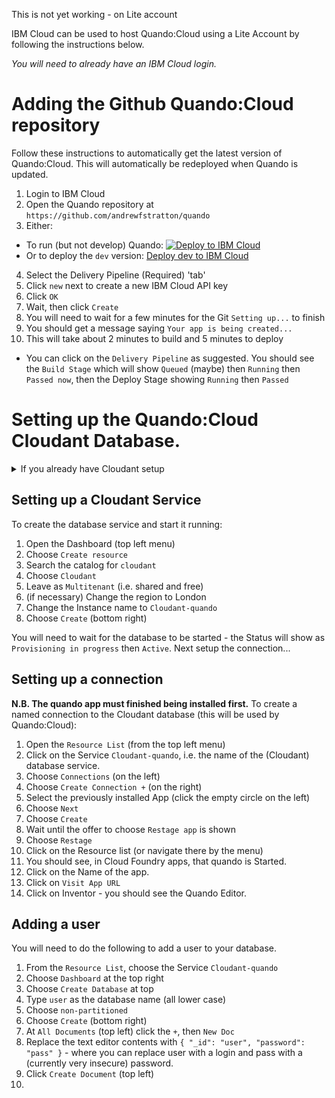 
This is not yet working - on Lite account

IBM Cloud can be used to host Quando:Cloud using a Lite Account by following the instructions below.

_You will need to already have an IBM Cloud login._

# Adding the Github Quando:Cloud repository

Follow these instructions to automatically get the latest version of Quando:Cloud.  This will automatically be redeployed when Quando is updated.

1. Login to IBM Cloud
2. Open the Quando repository at `https://github.com/andrewfstratton/quando`
3. Either:
  - To run (but not develop) Quando: [![Deploy to IBM Cloud](https://cloud.ibm.com/devops/setup/deploy/button.png)](https://cloud.ibm.com/devops/setup/deploy?repository=https%3A%2F%2Fgithub.com%2Fandrewfstratton%2Fquando.git&branch=master&env_id=ibm:yp:eu-gb)
  - Or to deploy the `dev` version: [Deploy dev to IBM Cloud](https://cloud.ibm.com/devops/setup/deploy?repository=https%3A%2F%2Fgithub.com%2Fandrewfstratton%2Fquando.git&branch=dev&env_id=ibm:yp:eu-gb)

4. Select the Delivery Pipeline (Required) 'tab'
5. Click `new` next to create a new IBM Cloud API key
6. Click `OK`
7. Wait, then click `Create`
8. You will need to wait for a few minutes for the Git `Setting up...` to finish
9. You should get a message saying `Your app is being created...`
10. This will take about 2 minutes to build and 5 minutes to deploy
  - You can click on the `Delivery Pipeline` as suggested.  You should see the `Build Stage` which will show `Queued` (maybe) then `Running` then `Passed now`, then the Deploy Stage showing `Running` then `Passed`

# Setting up the Quando:Cloud Cloudant Database.

<details><summary>If you already have Cloudant setup</summary>

The Lite account can only have one Cloudant instance, so you may reuse an existing service if you have one already.  In which case, you will need to skip to `Setting up a connection`.
</details>

## Setting up a Cloudant Service

To create the database service and start it running:

1. Open the Dashboard (top left menu)
2. Choose `Create resource`
3. Search the catalog for `cloudant`
4. Choose `Cloudant`
5. Leave as `Multitenant` (i.e. shared and free)
6. (if necessary) Change the region to London
7. Change the Instance name to `Cloudant-quando`
8. Choose `Create` (bottom right)

You will need to wait for the database to be started - the Status will show as `Provisioning in progress` then `Active`.  Next setup the connection...

## Setting up a connection

**N.B. The quando app must finished being installed first.**
To create a named connection to the Cloudant database (this will be used by Quando:Cloud):

1. Open the `Resource List` (from the top left menu)
2. Click on the Service `Cloudant-quando`, i.e. the name of the (Cloudant) database service.
3. Choose `Connections` (on the left)
4. Choose `Create Connection +` (on the right)
5. Select the previously installed App (click the empty circle on the left)
6. Choose `Next`
7. Choose `Create`
8. Wait until the offer to choose `Restage app` is shown
9. Choose `Restage`
10. Click on the Resource list (or navigate there by the menu)
11. You should see, in Cloud Foundry apps, that quando is Started.
12. Click on the Name of the app.
13. Click on `Visit App URL`
14. Click on Inventor - you should see the Quando Editor.

## Adding a user
You will need to do the following to add a user to your database.

1. From the `Resource List`, choose the Service `Cloudant-quando`
2. Choose `Dashboard` at the top right
3. Choose `Create Database` at top
4. Type `user` as the database name (all lower case)
5. Choose `non-partitioned`
6. Choose `Create` (bottom right)
7. At `All Documents` (top left) click the `+`, then `New Doc`
8. Replace the text editor contents with `{ "_id": "user", "password": "pass" }` - where you can replace user with a login and pass with a (currently very insecure) password.
9. Click `Create Document` (top left)
10. 
